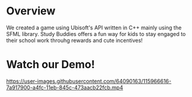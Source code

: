 # Overview

We created a game using Ubisoft's API written in C++ mainly using the SFML library. Study Buddies offers a fun way for kids to stay engaged to their school work throuhg rewards and cute incentives!

# Watch our Demo!


https://user-images.githubusercontent.com/64090163/115966616-7a917900-a4fc-11eb-845c-473aacb22fcb.mp4


